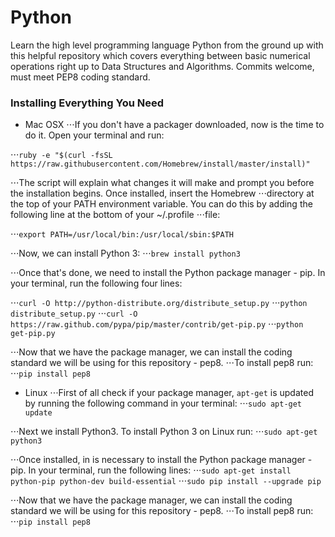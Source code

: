 # Python
Learn the high level programming language Python from the ground up with this helpful repository which covers everything between basic numerical operations right up to Data Structures and Algorithms. Commits welcome, must meet PEP8 coding standard.


### Installing Everything You Need

* Mac OSX
⋅⋅⋅If you don't have a packager downloaded, now is the time to do it. Open your terminal and run:

⋅⋅⋅`ruby -e "$(curl -fsSL https://raw.githubusercontent.com/Homebrew/install/master/install)"`

⋅⋅⋅The script will explain what changes it will make and prompt you before the installation begins. Once installed, insert the Homebrew ⋅⋅⋅directory at the top of your PATH environment variable. You can do this by adding the following line at the bottom of your ~/.profile ⋅⋅⋅file:

⋅⋅⋅`export PATH=/usr/local/bin:/usr/local/sbin:$PATH`

⋅⋅⋅Now, we can install Python 3:
⋅⋅⋅`brew install python3`

⋅⋅⋅Once that's done, we need to install the Python package manager - pip. In your terminal, run the following four lines:

⋅⋅⋅`curl -O http://python-distribute.org/distribute_setup.py`
⋅⋅⋅`python distribute_setup.py`
⋅⋅⋅`curl -O https://raw.github.com/pypa/pip/master/contrib/get-pip.py`
⋅⋅⋅`python get-pip.py`

⋅⋅⋅Now that we have the package manager, we can install the coding standard we will be using for this repository - pep8.
⋅⋅⋅To install pep8 run:
⋅⋅⋅`pip install pep8`

* Linux
⋅⋅⋅First of all check if your package manager, `apt-get` is updated by running the following command in your terminal:
⋅⋅⋅`sudo apt-get update`

⋅⋅⋅Next we install Python3. To install Python 3 on Linux run:
⋅⋅⋅`sudo apt-get python3`

⋅⋅⋅Once installed, in is necessary to  install the Python package manager - pip. In your terminal, run the following lines:
⋅⋅⋅`sudo apt-get install python-pip python-dev build-essential`
⋅⋅⋅`sudo pip install --upgrade pip `

⋅⋅⋅Now that we have the package manager, we can install the coding standard we will be using for this repository - pep8.
⋅⋅⋅To install pep8 run:
⋅⋅⋅`pip install pep8`
